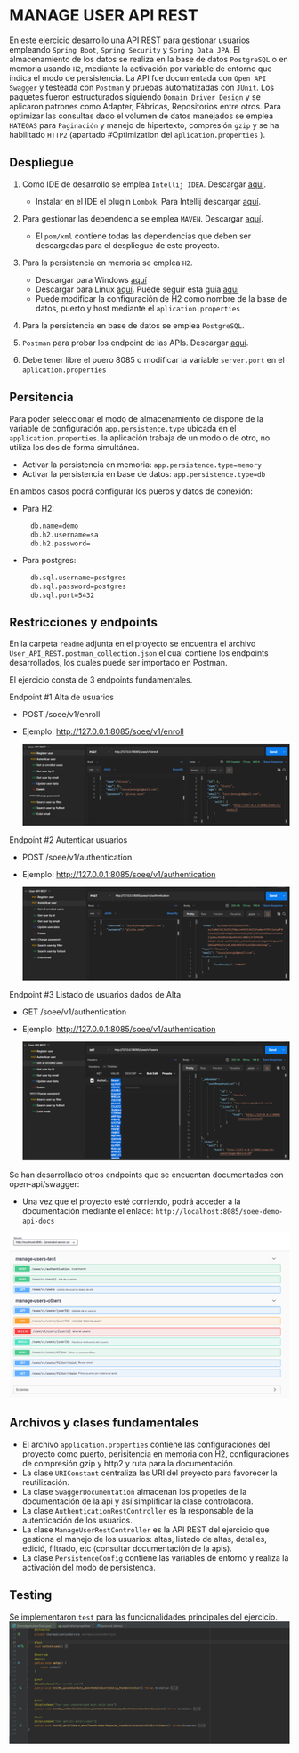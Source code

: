 # MANAGE USER API REST
En este ejercicio desarrollo una API REST para gestionar usuarios empleando `Spring Boot`, `Spring Security` y `Spring Data JPA`. El almacenamiento de los datos se realiza en la base de datos `PostgreSQL` o en memoria usando `H2`, mediante la activación por variable de entorno que indica el modo de persistencia. La API fue documentada con `Open API Swagger` y testeada con `Postman` y pruebas automatizadas con `JUnit`. Los paquetes fueron estructurados siguiendo `Domain Driver Design` y se aplicaron patrones como Adapter, Fábricas, Repositorios entre otros. Para optimizar las consultas dado el volumen de datos manejados se emplea `HATEOAS` para `Paginación` y manejo de hipertexto, compresión `gzip` y se ha habilitado `HTTP2` (apartado #Optimization del `aplication.properties` ).

## Despliegue
1. Como IDE de desarrollo se emplea `Intellij IDEA`. Descargar [aquí](https://www.jetbrains.com/es-es/idea/download/).
     - Instalar en el IDE el plugin `Lombok`. Para Intellij descargar [aquí](https://plugins.jetbrains.com/plugin/6317-lombok/). 
   
2. Para gestionar las dependencia se emplea `MAVEN`. Descargar [aquí](https://maven.apache.org/download.cgi/).

    - El `pom/xml` contiene todas las dependencias que deben ser descargadas para el despliegue de este proyecto.
      
3. Para la persistencia en memoria se emplea `H2`. 
    - Descargar para Windows [aquí](https://h2database.com/h2-setup-2019-03-13.exe)
    - Descargar para Linux [aquí](https://h2database.com/h2-2019-03-13.zip). Puede seguir esta guía [aquí](https://o7planning.org/11895/install-h2-database-and-use-h2-console)
    - Puede modificar la configuración de H2 como nombre de la base de datos, puerto y host mediante el `aplication.properties`

4. Para la persistencia en base de datos se emplea `PostgreSQL`. 

5. `Postman` para probar los endpoint de las APIs. Descargar [aquí](https://www.postman.com/downloads/).

6. Debe tener libre el puero 8085 o modificar la variable `server.port` en el `aplication.properties`
     
## Persitencia
Para poder seleccionar el modo de almacenamiento de dispone de la variable de configuración `app.persistence.type` ubicada en el `application.properties`.
la aplicación trabaja de un modo o de otro, no utiliza los dos de forma simultánea.

- Activar la persistencia en memoria: `app.persistence.type=memory`
- Activar la persistencia en base de datos: `app.persistence.type=db`

En ambos casos podrá configurar los pueros y datos de conexión:
- Para H2:

        db.name=demo
        db.h2.username=sa
        db.h2.password=

- Para postgres:
    
        db.sql.username=postgres
        db.sql.password=postgres
        db.sql.port=5432
            
## Restricciones y endpoints
En la carpeta `readme` adjunta en el proyecto se encuentra el archivo `User_API_REST.postman_collection.json` el cual contiene los endpoints desarrollados,
los cuales puede ser importado en Postman.

El ejercicio consta de 3 endpoints fundamentales. 

Endpoint #1 Alta de usuarios
 - POST /soee/v1/enroll
 - Ejemplo: http://127.0.0.1:8085/soee/v1/enroll
   
   ![printscrenn](readme/register_user.PNG)
  
Endpoint #2 Autenticar usuarios
 - POST /soee/v1/authentication
 - Ejemplo: http://127.0.0.1:8085/soee/v1/authentication
   
   ![printscrenn](readme/authenticate_user.PNG)
   
Endpoint #3 Listado de usuarios dados de Alta
 - GET /soee/v1/authentication
 - Ejemplo: http://127.0.0.1:8085/soee/v1/authentication
   
   ![printscrenn](readme/get_all_user.PNG)
   
Se han desarrollado otros endpoints que se encuentan documentados con open-api/swagger:
- Una vez que el proyecto esté corriendo, podrá acceder a la documentación mediante el enlace: `http://localhost:8085/soee-demo-api-docs`

![printscrenn](readme/documentation.png)


## Archivos y clases fundamentales
- El archivo `application.properties` contiene las configuraciones del proyecto como puerto, perisitencia en memoria con H2, configuraciones de compresión gzip y http2 y ruta para la documentación.
- La clase `URIConstant` centraliza las URI del proyecto para favorecer la reutilización.
- La clase `SwaggerDocumentation` almacenan los propeties de la documentación de la api y así simplificar la clase controladora.
- La clase `AuthenticationRestController` es la responsable de la autenticación de los usuarios.
- La clase `ManageUserRestController` es la API REST del ejercicio que gestiona el manejo de los usuarios: altas, listado de altas, detalles, edició, filtrado, etc (consultar documentación de la apis).
- La clase `PersistenceConfig` contiene las variables de entorno y realiza la activación del modo de persistenca.

## Testing
Se implementaron `test` para las funcionalidades principales del ejercicio.
![printscrenn](readme/test.png)
